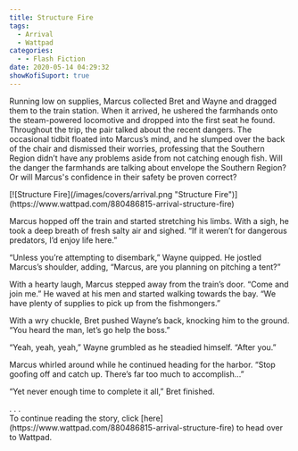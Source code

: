 ```yaml
---
title: Structure Fire
tags:
  - Arrival
  - Wattpad
categories:
  - - Flash Fiction
date: 2020-05-14 04:29:32
showKofiSuport: true
---
```


Running low on supplies, Marcus collected Bret and Wayne and dragged them to the train station. When it arrived, he ushered the farmhands onto the steam-powered locomotive and dropped into the first seat he found. Throughout the trip, the pair talked about the recent dangers. The occasional tidbit floated into Marcus’s mind, and he slumped over the back of the chair and dismissed their worries, professing that the Southern Region didn’t have any problems aside from not catching enough fish.<!-- more --> Will the danger the farmhands are talking about envelope the Southern Region? Or will Marcus's confidence in their safety be proven correct?

<div class="center">[![Structure Fire](/images/covers/arrival.png "Structure Fire")](https://www.wattpad.com/880486815-arrival-structure-fire)</div>

Marcus hopped off the train and started stretching his limbs. With a sigh, he took a deep breath of fresh salty air and sighed. “If it weren’t for dangerous predators, I’d enjoy life here.”

“Unless you’re attempting to disembark,” Wayne quipped. He jostled Marcus’s shoulder, adding, “Marcus, are you planning on pitching a tent?”

With a hearty laugh, Marcus stepped away from the train’s door. “Come and join me.” He waved at his men and started walking towards the bay. “We have plenty of supplies to pick up from the fishmongers.”

With a wry chuckle, Bret pushed Wayne’s back, knocking him to the ground. “You heard the man, let’s go help the boss.”

“Yeah, yeah, yeah,” Wayne grumbled as he steadied himself. “After you.”

Marcus whirled around while he continued heading for the harbor. “Stop goofing off and catch up. There’s far too much to accomplish…”

“Yet never enough time to complete it all,” Bret finished.

<div class="center story-ellipses">
.
.
.
</div><div>To continue reading the story, click [here](https://www.wattpad.com/880486815-arrival-structure-fire) to head over to Wattpad.</div>